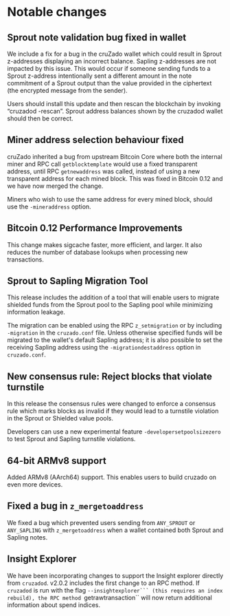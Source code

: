 Notable changes
===============

Sprout note validation bug fixed in wallet
------------------------------------------
We include a fix for a bug in the cruZado wallet which could result in Sprout
z-addresses displaying an incorrect balance. Sapling z-addresses are not
impacted by this issue. This would occur if someone sending funds to a Sprout
z-address intentionally sent a different amount in the note commitment of a
Sprout output than the value provided in the ciphertext (the encrypted message
from the sender).

Users should install this update and then rescan the blockchain by invoking
“cruzadod -rescan”. Sprout address balances shown by the cruzadod wallet should
then be correct.

Miner address selection behaviour fixed
---------------------------------------
cruZado inherited a bug from upstream Bitcoin Core where both the internal miner
and RPC call `getblocktemplate` would use a fixed transparent address, until RPC
`getnewaddress` was called, instead of using a new transparent address for each
mined block.  This was fixed in Bitcoin 0.12 and we have now merged the change.

Miners who wish to use the same address for every mined block, should use the
`-mineraddress` option. 

Bitcoin 0.12 Performance Improvements
-------------------------------------
This change makes sigcache faster, more efficient, and larger. It also reduces
the number of database lookups when processing new transactions.

Sprout to Sapling Migration Tool
--------------------------------
This release includes the addition of a tool that will enable users to migrate
shielded funds from the Sprout pool to the Sapling pool while minimizing
information leakage. 

The migration can be enabled using the RPC `z_setmigration` or by including
`-migration` in the `cruzado.conf` file. Unless otherwise specified funds will be
migrated to the wallet's default Sapling address; it is also possible to set the 
receiving Sapling address using the `-migrationdestaddress` option in `cruzado.conf`.

New consensus rule: Reject blocks that violate turnstile
--------------------------------------------------------
In this release the consensus rules were changed to enforce a consensus rule
which marks blocks as invalid if they would lead to a turnstile violation in
the Sprout or Shielded value pools.

Developers can use a new experimental feature `-developersetpoolsizezero` to test
Sprout and Sapling turnstile violations.

64-bit ARMv8 support
--------------------
Added ARMv8 (AArch64) support. This enables users to build cruzado on even more
devices.

Fixed a bug in ``z_mergetoaddress``
-----------------------------------

We fixed a bug which prevented users sending from ``ANY_SPROUT`` or ``ANY_SAPLING``
with ``z_mergetoaddress`` when a wallet contained both Sprout and Sapling notes.

Insight Explorer
----------------

We have been incorporating changes to support the Insight explorer directly from
``cruzadod``. v2.0.2 includes the first change to an RPC method. If ``cruzadod`` is
run with the flag ``--insightexplorer``` (this requires an index rebuild), the
RPC method ``getrawtransaction`` will now return additional information about
spend indices.
